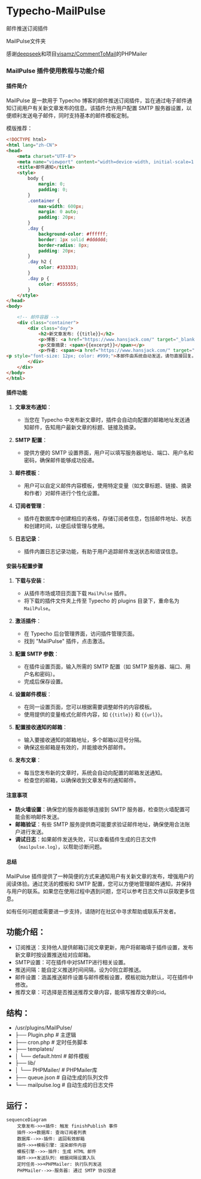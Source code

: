 # Typecho-MailPulse
邮件推送订阅插件

MailPulse文件夹

感谢[deepseek](https://www.deepseek.com/)和项目[visamz/CommentToMail](https://github.com/visamz/CommentToMail)的PHPMailer

### MailPulse 插件使用教程与功能介绍

#### 插件简介

MailPulse 是一款用于 Typecho 博客的邮件推送订阅插件，旨在通过电子邮件通知订阅用户有关新文章发布的信息。该插件允许用户配置 SMTP 服务器设置，以便顺利发送电子邮件，同时支持基本的邮件模板定制。

模版推荐：
```html
<!DOCTYPE html>
<html lang="zh-CN">
<head>
    <meta charset="UTF-8">
    <meta name="viewport" content="width=device-width, initial-scale=1.0">
    <title>邮件通知</title>
    <style>
        body {
            margin: 0;
            padding: 0;
        }
        .container {
            max-width: 600px;
            margin: 0 auto;
            padding: 20px;
        }
        .day {
            background-color: #ffffff;
            border: 1px solid #dddddd;
            border-radius: 8px;
            padding: 20px;
        }
        .day h2 {
            color: #333333;
        }
        .day p {
            color: #555555;
        }
    </style>
</head>
<body>

    <!-- 邮件容器 -->
    <div class="container">
        <div class="day">
            <h2>新文章发布: {{title}}</h2>
            <p>博客: <a href="https://www.hansjack.com/" target="_blank" style="color:#0e70df; text-decoration: none;">时光流·言</a></p>
            <p>文章摘录: <span>{{excerpt}}</span></p>
            <p>作者: <span><a href="https://www.hansjack.com/" target="_blank" style="color:#0e70df; text-decoration: none;">HansJack</a></span></p>
<p style="font-size: 12px; color: #999;">本邮件由系统自动发送，请勿直接回复。</p>
        </div>
    </div>
</body>
</html>


```

#### 插件功能

1. **文章发布通知**：
   - 当您在 Typecho 中发布新文章时，插件会自动向配置的邮箱地址发送通知邮件，告知用户最新文章的标题、链接及摘录。

2. **SMTP 配置**：
   - 提供方便的 SMTP 设置界面，用户可以填写服务器地址、端口、用户名和密码，确保邮件能够成功投递。

3. **邮件模板**：
   - 用户可以自定义邮件内容模板，使用特定变量（如文章标题、链接、摘录和作者）对邮件进行个性化设置。

4. **订阅者管理**：
   - 插件在数据库中创建相应的表格，存储订阅者信息，包括邮件地址、状态和创建时间，以便后续管理与使用。

5. **日志记录**：
   - 插件内置日志记录功能，有助于用户追踪邮件发送状态和错误信息。

#### 安装与配置步骤

1. **下载与安装**：
   - 从插件市场或项目页面下载 `MailPulse` 插件。
   - 将下载的插件文件夹上传至 Typecho 的 plugins 目录下，重命名为 `MailPulse`。

2. **激活插件**：
   - 在 Typecho 后台管理界面，访问插件管理页面。
   - 找到 "MailPulse" 插件，点击激活。

3. **配置 SMTP 参数**：
   - 在插件设置页面，输入所需的 SMTP 配置（如 SMTP 服务器、端口、用户名和密码）。
   - 完成后保存设置。

4. **设置邮件模板**：
   - 在同一设置页面，您可以根据需要调整邮件的内容模板。
   - 使用提供的变量格式化邮件内容，如 `{{title}}` 和 `{{url}}`。

5. **配置接收通知的邮箱**：
   - 输入要接收通知的邮箱地址，多个邮箱以逗号分隔。
   - 确保这些邮箱是有效的，并能接收外部邮件。

6. **发布文章**：
   - 每当您发布新的文章时，系统会自动向配置的邮箱发送通知。
   - 检查您的邮箱，以确保收到文章发布的通知邮件。

#### 注意事项

- **防火墙设置**：确保您的服务器能够连接到 SMTP 服务器，检查防火墙配置可能会影响邮件发送。
- **邮箱验证**：有些 SMTP 服务提供商可能要求验证邮件地址，确保使用合法账户进行发送。
- **调试日志**：如果邮件发送失败，可以查看插件生成的日志文件（`mailpulse.log`），以帮助诊断问题。

#### 总结

MailPulse 插件提供了一种简便的方式来通知用户有关新文章的发布，增强用户的阅读体验。通过灵活的模板和 SMTP 配置，您可以方便地管理邮件通知，并保持与用户的联系。如果您在使用过程中遇到问题，您可以参考日志文件以获取更多信息。

如有任何问题或需要进一步支持，请随时在社区中寻求帮助或联系开发者。




## 功能介绍：
- 订阅推送：支持他人提供邮箱订阅文章更新，用户将邮箱填于插件设置，发布新文章时按设置推送给对应邮箱。
- SMTP设置：可在插件中对SMTP进行相关设置。
- 推送间隔：能自定义推送时间间隔，设为0则立即推送。
- 邮件设置：涵盖推送邮件设置与邮件模板设置，模板初始为默认，可在插件中修改。
- 推荐文章：可选择是否推送推荐文章内容，能填写推荐文章的cid。



## 结构：
- /usr/plugins/MailPulse/
- ├── Plugin.php             # 主逻辑
- ├── cron.php               # 定时任务脚本
- ├── templates/
- │   └── default.html       # 邮件模板
- ├── lib/
- │   └── PHPMailer/         # PHPMailer库
- ├── queue.json             # 自动生成的队列文件
- └── mailpulse.log          # 自动生成的日志文件

## 运行：
```mermaid
sequenceDiagram
    文章发布->>+插件: 触发 finishPublish 事件
    插件->>+数据库: 查询订阅者列表
    数据库-->>-插件: 返回有效邮箱
    插件->>+模板引擎: 渲染邮件内容
    模板引擎-->>-插件: 生成 HTML 邮件
    插件->>+发送队列: 根据间隔设置入队
    定时任务->>+PHPMailer: 执行队列发送
    PHPMailer-->>-服务器: 通过 SMTP 协议投递
```
